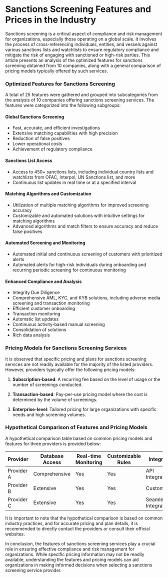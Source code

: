 # Sanctions Screening Features and Prices in the Industry

Sanctions screening is a critical aspect of compliance and risk management for organizations, especially those operating on a global scale. It involves the process of cross-referencing individuals, entities, and vessels against various sanctions lists and watchlists to ensure regulatory compliance and mitigate the risk of engaging with sanctioned or high-risk parties. This article presents an analysis of the optimized features for sanctions screening obtained from 10 companies, along with a general comparison of pricing models typically offered by such services.

### Optimized Features for Sanctions Screening

A total of 25 features were gathered and grouped into subcategories from the analysis of 10 companies offering sanctions screening services. The features were categorized into the following subgroups:

#### Global Sanctions Screening
- Fast, accurate, and efficient investigations
- Extensive matching capabilities with high precision
- Reduction of false positives
- Lower operational costs
- Achievement of regulatory compliance

#### Sanctions List Access
- Access to 450+ sanctions lists, including individual country lists and watchlists from OFAC, Interpol, UN Sanctions list, and more
- Continuous list updates in real time or at a specified interval

#### Matching Algorithms and Customization
- Utilization of multiple matching algorithms for improved screening accuracy
- Customizable and automated solutions with intuitive settings for matching algorithms
- Advanced algorithms and match filters to ensure accuracy and reduce false positives

#### Automated Screening and Monitoring
- Automated initial and continuous screening of customers with prioritized alerts
- Automated alerts for high-risk individuals during onboarding and recurring periodic screening for continuous monitoring

#### Enhanced Compliance and Analysis
- Integrity Due Diligence
- Comprehensive AML, KYC, and KYB solutions, including adverse media screening and transaction monitoring
- Efficient customer onboarding
- Transaction monitoring
- Automatic list updates
- Continuous activity-based manual screening
- Consolidation of solutions
- Rich data analysis

### Pricing Models for Sanctions Screening Services

It is observed that specific pricing and plans for sanctions screening services are not readily available for the majority of the listed providers. However, providers typically offer the following pricing models:

1. **Subscription-based**: A recurring fee based on the level of usage or the number of screenings conducted.

2. **Transaction-based**: Pay-per-use pricing model where the cost is determined by the volume of screenings.

3. **Enterprise-level**: Tailored pricing for large organizations with specific needs and high screening volumes.

### Hypothetical Comparison of Features and Pricing Models

A hypothetical comparison table based on common pricing models and features for three providers is provided below:

| Provider | Database Access | Real-time Monitoring | Customizable Rules | Integration | Pricing Model |
|----------|-----------------|----------------------|--------------------|-------------|----------------|
| Provider A | Comprehensive | Yes | Yes | API Integration | Subscription-based |
| Provider B | Extensive | Yes | Yes | Customizable | Transaction-based |
| Provider C | Extensive | Yes | Yes | Seamless Integration | Enterprise-level |

It is important to note that the hypothetical comparison is based on common industry practices, and for accurate pricing and plan details, it is recommended to directly contact the providers or consult their official websites.

In conclusion, the features of sanctions screening services play a crucial role in ensuring effective compliance and risk management for organizations. While specific pricing information may not be readily available, understanding the features and pricing models can aid organizations in making informed decisions when selecting a sanctions screening service provider.